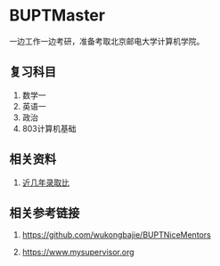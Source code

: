 # BUPTMaster
一边工作一边考研，准备考取北京邮电大学计算机学院。
## 复习科目
1. 数学一
2. 英语一
3. 政治
4. 803计算机基础

## 相关资料

1. [近几年录取比](./baolubi)
## 相关参考链接

1. https://github.com/wukongbajie/BUPTNiceMentors

2. https://www.mysupervisor.org
